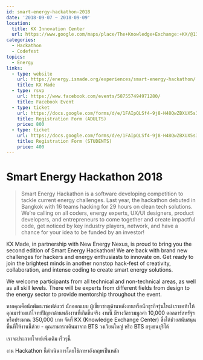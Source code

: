 ```yaml
---
id: smart-energy-hackathon-2018
date: '2018-09-07 ~ 2018-09-09'
location:
  title: KX Innovation Center
  url: https://www.google.com/maps/place/The+Knowledge+Exchange:+KX/@13.7205004,100.498368,15z/data=!4m2!3m1!1s0x0:0xe2511ae461733d57?sa=X&ved=2ahUKEwiu39HqzZvcAhWXfSsKHbfdDMQQ_BIwCnoECAsQCw
categories:
  - Hackathon
  - Codefest
topics:
  - Energy
links:
  - type: website
    url: https://energy.ismade.org/experiences/smart-energy-hackathon/
    title: KX Made
  - type: rsvp
    url: https://www.facebook.com/events/587557494971280/
    title: Facebook Event
  - type: ticket
    url: https://docs.google.com/forms/d/e/1FAIpQLSf4-9j8-H48QwZBXUX5s3s3-bEE5LE8xPnNKwPfM2tFdZfyQw/viewform
    title: Registration Form (ADULTS)
    price: 800
  - type: ticket
    url: https://docs.google.com/forms/d/e/1FAIpQLSf4-9j8-H48QwZBXUX5s3s3-bEE5LE8xPnNKwPfM2tFdZfyQw/viewform
    title: Registration Form (STUDENTS)
    price: 400
---
```


# Smart Energy Hackathon 2018

> Smart Energy Hackathon is a software developing competition to tackle current energy challenges. Last year, the hackathon debuted in Bangkok with 16 teams hacking for 29 hours on clean tech solutions. We’re calling on all coders, energy experts, UX/UI designers, product developers, and entrepreneurs to come together and create impactful code, get noticed by key industry players, network, and have a chance for your idea to be funded by an investor!

KX Made, in partnership with New Energy Nexus, is proud to bring you the second edition of Smart Energy Hackathon! We are back with brand new challenges for hackers and energy enthusiasts to innovate on. Get ready to join the brightest minds in another nonstop hack-fest of creativity, collaboration, and intense coding to create smart energy solutions.

We welcome participants from all technical and non-technical areas, as well as all skill levels. There will be experts from different fields from design to the energy sector to provide mentorship throughout the event.

หากคุณคือนักพัฒนาซอฟต์แวร์ นักออกแบบ ผู้เชี่ยวชาญด้านพลังงานหรือนักธุรกิจรุ่นใหม่ เราขอท้าให้คุณมาร่วมแก้โจทย์ปัญหาด้านพลังงานที่เกิดขึ้นจริง งานนี้ มีรางวัลรวมมูลค่า 10,000 ดอลลาร์สหรัฐฯ หรือประมาณ 350,000 บาท
จัดที่ KX (Knowledge Exchange Center) ซึ่งได้ช่วยสนับสนุนพื้นที่ให้งานนี้ด้วย - คุณสามารถเดินมาจาก BTS วงเวียนใหญ่ หรือ BTS กรุงธนบุรีได้

เราจะประกาศโจทย์เพิ่มเติม เร็วๆนี้

งาน Hackathon นี้ดำเนินการโดยใช้ภาษาอังกฤษเป็นหลัก
